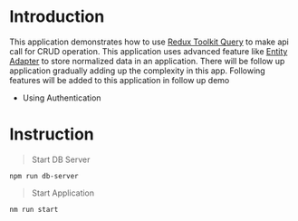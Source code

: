# Introduction

This application demonstrates how to use [Redux Toolkit Query](https://redux-toolkit.js.org/rtk-query/overview) to make api call for CRUD operation. This application uses advanced feature like [Entity Adapter](https://redux-toolkit.js.org/usage/usage-with-typescript#createentityadapter) to store normalized data in an application. There will be follow up application gradually adding up the complexity in this app. Following features will be added to this application in follow up demo

- Using Authentication

# Instruction

> Start DB Server

```shell
npm run db-server
```

> Start Application

```shell
nm run start
```
